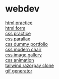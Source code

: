 # webdev
[html practice](https://ashutoshme-webdev.github.io/webdev/html)\
[html form](https://ashutoshme-webdev.github.io/webdev/html/form.html)\
[css practice](https://ashutoshme-webdev.github.io/webdev/css)\
[css parallax](https://ashutoshme-webdev.github.io/webdev/css/parallax%20effect/parallax.html)\
[css dummy portfolio](https://ashutoshme-webdev.github.io/webdev/css/css_portfolio/portfolio.html)\
[css modern chair](https://ashutoshme-webdev.github.io/webdev/css/modern%20chair/chair.html)\
[css image gallery](https://ashutoshme-webdev.github.io/webdev/css/imageGallery%202)\
[css animation](https://ashutoshme-webdev.github.io/webdev/css/animation.html)\
[tailwind razorpay clone](https://ashutoshme-webdev.github.io/webdev/tailwind/Razorpay-clone)\
[gif generator](https://ashutoshme-webdev-gif-generator.netlify.app/)
